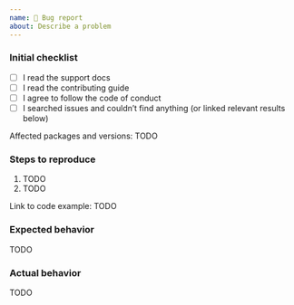 ```yaml
---
name: 🐛 Bug report
about: Describe a problem
---
```


<!--
  Please check the needed checkboxes ([ ] -> [x]) and fill out the TODOs.
  Leave the comments as they are: they won’t show on GitHub.

  Some general tips:
  - Is this really a problem?
  - Is this a problem here?
  - Can this be solved in a different way?
-->

### Initial checklist

*   [ ] I read the support docs <!-- https://github.com/micromark/.github/blob/main/support.md -->
*   [ ] I read the contributing guide <!-- https://github.com/micromark/.github/blob/main/contributing.md -->
*   [ ] I agree to follow the code of conduct <!-- https://github.com/micromark/.github/blob/main/code-of-conduct.md -->
*   [ ] I searched issues and couldn’t find anything (or linked relevant results below) <!-- https://github.com/search?q=user%3Amicromark&type=Issues -->

<!--
  Please test using the latest version of the relevant packages to make sure
  your issue has not already been fixed. Also make sure you’re on recent versions
  of Node and npm.
-->

Affected packages and versions: TODO

### Steps to reproduce

<!--
  How did this happen?
  Please provide a minimal, reproducible example:
  https://stackoverflow.com/help/minimal-reproducible-example
  Issues without reproduction steps or code examples may be immediately closed
  as not actionable.

  Here are some starters on codesandbox:
  - remark only (for markdown to markdown): https://codesandbox.io/s/remark-debug-ikwvx
  - remark and rehype (for markdown to html): https://codesandbox.io/s/remark-rehype-debug-4cz8v
  - react-markdown: https://codesandbox.io/s/react-markdown-debug-9n4eg

  Either link to runnable code (not your whole repo) or post the code inline.
-->

1.  TODO
2.  TODO

Link to code example: TODO

### Expected behavior

<!--What should happen?-->

TODO

### Actual behavior

<!--What happens instead?-->

TODO

<!--do not edit: bug-->
